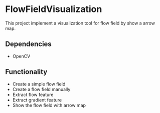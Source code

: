 # FlowFieldVisualization
This project implement a visualization tool for flow field by show a arrow map.

## Dependencies
  - OpenCV
  
## Functionality
  - Create a simple flow field 
  - Create a flow field manually
  - Extract flow feature
  - Extract gradient feature
  - Show the flow field with arrow map
